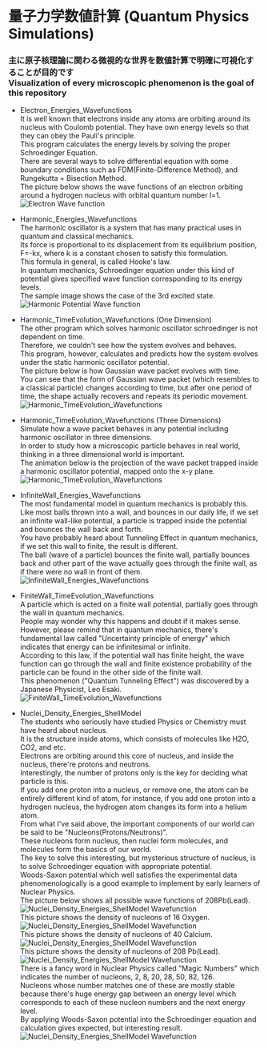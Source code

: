 # 量子力学数値計算 (Quantum Physics Simulations)
### 主に原子核理論に関わる微視的な世界を数値計算で明確に可視化することが目的です<br>Visualization of every microscopic phenomenon is the goal of this repository
* Electron_Energies_Wavefunctions  
It is well known that electrons inside any atoms are orbiting around its nucleus with Coulomb potential. They have own energy levels so that they can obey the Pauli's principle.  
This program calculates the energy levels by solving the proper Schroedinger Equation.  
There are several ways to solve differential equation with some boundary conditions such as FDM(Finite-Difference Method), and Rungekutta + Bisection Method.  
The picture below shows the wave functions of an electron orbiting around a hydrogen nucleus with orbital quantum number l=1.  
![Electron Wave function](Electron_Energies_Wavefunctions/FDM_5Points/p_orbit.png)

* Harmonic_Energies_Wavefunctions  
The harmonic oscillator is a system that has many practical uses in quantum and classical mechanics.  
Its force is proportional to its displacement from its equilibrium position, F=-kx, where k is a constant chosen to satisfy this formulation.  
This formula in general, is called Hooke's law.  
In quantum mechanics, Schroedinger equation under this kind of potential gives specified wave function corresponding to its energy levels.  
The sample image shows the case of the 3rd excited state.
![Harmonic Potential Wave function](Harmonic_Energies_Wavefunctions/Rungekutta/wavefunction_n3.png)

* Harmonic_TimeEvolution_Wavefunctions (One Dimension)  
The other program which solves harmonic oscillator schroedinger is not dependent on time.  
Therefore, we couldn't see how the system evolves and behaves.  
This program, however, calculates and predicts how the system evolves under the static harmonic oscillator potential.  
The picture below is how Gaussian wave packet evolves with time.  
You can see that the form of Gaussian wave packet (which resembles to a classical particle) changes according to time, but after one period of time, the shape actually recovers and repeats its periodic movement.
![Harmonic_TimeEvolution_Wavefunctions](Harmonic_TimeEvolution_Wavefunctions/one_dimension/data.gif)

* Harmonic_TimeEvolution_Wavefunctions (Three Dimensions)  
Simulate how a wave packet behaves in any potential including harmonic oscillator in three dimensions.  
In order to study how a microscopic particle behaves in real world, thinking in a three dimensional world is important.  
The animation below is the projection of the wave packet trapped inside a harmonic oscillator potential, mapped onto the x-y plane.  
![Harmonic_TimeEvolution_Wavefunctions](Harmonic_TimeEvolution_Wavefunctions/three_dimension/Density_Projection/moving/harmonic_x_1.5_1.5_1.5_k_-0.1_-0.1_-0.1.gif)

* InfiniteWall_Energies_Wavefunctions  
The most fundamental model in quantum mechanics is probably this.  
Like most balls thrown into a wall, and bounces in our daily life, if we set an infinite wall-like potential, a particle is trapped inside the potential and bounces the wall back and forth.  
You have probably heard about Tunneling Effect in quantum mechanics, if we set this wall to finite, the result is different.  
The ball (wave of a particle) bounces the finite wall, partially bounces back and other part of the wave actually goes through the finite wall, as if there were no wall in front of them.
![InfiniteWall_Energies_Wavefunctions](InfiniteWall_Energies_Wavefunctions/wave_function.png)

* FiniteWall_TimeEvolution_Wavefunctions  
A particle which is acted on a finite wall potential, partially goes through the wall in quantum mechanics.  
People may wonder why this happens and doubt if it makes sense.  
However, please remind that in quantum mechanics, there's fundamental law called "Uncertainty principle of energy" which indicates that energy can be infinitesimal or infinite.  
According to this law, if the potential wall has finite height, the wave function can go through the wall and finite existence probability of the particle can be found in the other side of the finite wall.  
This phenomenon ("Quantum Tunneling Effect") was discovered by a Japanese Physicist, Leo Esaki.  
![FiniteWall_TimeEvolution_Wavefunctions](FiniteWall_TimeEvolution_Wavefunctions/data.gif)  

* Nuclei_Density_Energies_ShellModel  
The students who seriously have studied Physics or Chemistry must have heard about nucleus.  
It is the structure inside atoms, which consists of molecules like H2O, CO2, and etc.  
Electrons are orbiting around this core of nucleus, and inside the nucleus, there're protons and neutrons.  
Interestingly, the number of protons only is the key for deciding what particle is this.   
If you add one proton into a nucleus, or remove one, the atom can be entirely different kind of atom, for instance, if you add one proton into a hydrogen nucleus, the hydrogen atom changes its form into a helium atom.  
From what I've said above, the important components of our world can be said to be "Nucleons(Protons/Neutrons)".  
These nucleons form nucleus, then nuclei form molecules, and molecules form the basics of our world.  
The key to solve this interesting, but mysterious structure of nucleus, is to solve Schroedinger equation with appropriate potential.  
Woods-Saxon potential which well satisfies the experimental data phenomenologically is a good example to implement by early learners of Nuclear Physics.    
The picture below shows all possible wave functions of 208Pb(Lead).  
![Nuclei_Density_Energies_ShellModel Wavefunction](Nuclei_Density_Energies_ShellModel/wave_function.png)  
This picture shows the density of nucleons of 16 Oxygen.  
![Nuclei_Density_Energies_ShellModel Wavefunction](Nuclei_Density_Energies_ShellModel/16O_density.svg)  
This picture shows the density of nucleons of 40 Calcium.  
![Nuclei_Density_Energies_ShellModel Wavefunction](Nuclei_Density_Energies_ShellModel/40Ca_density.svg)  
This picture shows the density of nucleons of 208 Pb(Lead).  
![Nuclei_Density_Energies_ShellModel Wavefunction](Nuclei_Density_Energies_ShellModel/208Pb_density.svg)  
There is a fancy word in Nuclear Physics called "Magic Numbers" which indicates the number of nucleons, 2, 8, 20, 28, 50, 82, 126.  
Nucleons whose number matches one of these are mostly stable because there's huge energy gap between an energy level which corresponds to each of these nucleon numbers and the next energy level.  
By applying Woods-Saxon potential into the Schroedinger equation and calculation gives expected, but interesting result.  
![Nuclei_Density_Energies_ShellModel Wavefunction](Nuclei_Density_Energies_ShellModel/magic_numbers.png)
